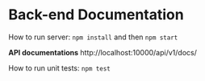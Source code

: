 # Back-end Documentation

How to run server:
`npm install` and then `npm start`

**API documentations**
http://localhost:10000/api/v1/docs/

How to run unit tests:
`npm test`

